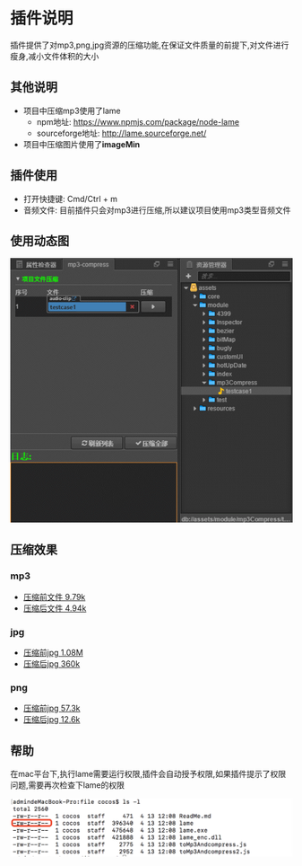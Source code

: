 # 插件说明
插件提供了对mp3,png,jpg资源的压缩功能,在保证文件质量的前提下,对文件进行瘦身,减小文件体积的大小

## 其他说明
- 项目中压缩mp3使用了lame
    - npm地址: https://www.npmjs.com/package/node-lame
    - sourceforge地址: http://lame.sourceforge.net/
- 项目中压缩图片使用了**imageMin**

## 插件使用
- 打开快捷键: Cmd/Ctrl + m
- 音频文件: 目前插件只会对mp3进行压缩,所以建议项目使用mp3类型音频文件

## 使用动态图
![使用小视频](../../doc/res-Compress/插件使用.gif)

## 压缩效果
### mp3
- [压缩前文件 9.79k](../../doc/res-Compress/testcase.mp3)
- [压缩后文件 4.94k](../../doc/res-Compress/testcase-compress.mp3)

### jpg
- [压缩前jpg 1.08M](../../doc/res-Compress/test.jpg)
- [压缩后jpg 360k](../../doc/res-Compress/test-compress.jpg)

### png
- [压缩前jpg 57.3k](../../doc/res-Compress/test.png)
- [压缩后jpg 12.6k](../../doc/res-Compress/test-compress.png)

## 帮助
在mac平台下,执行lame需要运行权限,插件会自动授予权限,如果插件提示了权限问题,需要再次检查下lame的权限

![权限问题](../../doc/res-Compress/mac.png)



